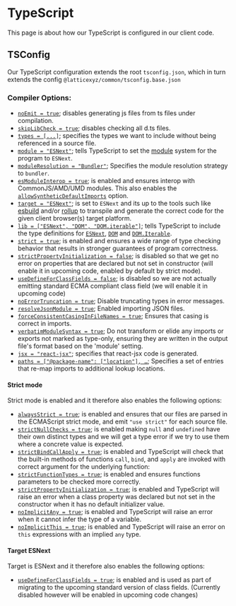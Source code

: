 # TypeScript

This page is about how our TypeScript is configured in our client code.

## TSConfig

Our TypeScript configuration extends the root `tsconfig.json`, which in turn extends the config `@latticexyz/common/tsconfig.base.json`

### Compiler Options:

- [`noEmit = true`](https://www.typescriptlang.org/tsconfig#noEmit); disables generating js files from ts files under compilation.
- [`skipLibCheck = true`](https://www.typescriptlang.org/tsconfig#skipLibCheck); disables checking all d.ts files.
- [`types = [...]`](https://www.typescriptlang.org/tsconfig#types); specifies the types we want to include without being referenced in a source file.
- [`module = "ESNext"`](https://www.typescriptlang.org/tsconfig#module); tells TypeScript to set the [module](https://www.typescriptlang.org/docs/handbook/modules.html) system for the program to `ESNext`.
- [`moduleResolution = "Bundler"`](https://www.typescriptlang.org/tsconfig#moduleResolution); Specifies the module resolution strategy to `bundler`.
- [`esModuleInterop = true`](https://www.typescriptlang.org/tsconfig#esModuleInterop); is enabled and ensures interop with CommonJS/AMD/UMD modules. This also enables the [`allowSyntheticDefaultImports`](https://www.typescriptlang.org/tsconfig#allowSyntheticDefaultImports) option.
- [`target = "ESNext"`](https://www.typescriptlang.org/tsconfig#target); is set to `ESNext` and its up to the tools such like [esbuild](https://github.com/evanw/esbuild) and/or [rollup](https://rollupjs.org) to transpile and generate the correct code for the given client browser(s) target platform.
- [`lib = ["ESNext", "DOM", "DOM.iterable"]`](https://www.typescriptlang.org/tsconfig#lib); tells TypeScript to include the type definitions for [`ESNext`](https://github.com/microsoft/TypeScript/blob/main/lib/lib.esnext.d.ts), [`DOM`](https://github.com/microsoft/TypeScript/blob/main/lib/lib.dom.d.ts) and [`DOM.Iterable`](https://github.com/microsoft/TypeScript/blob/main/lib/lib.dom.iterable.d.ts).
- [`strict = true`](https://www.typescriptlang.org/tsconfig#strict); is enabled and ensures a wide range of type checking behavior that results in stronger guarantees of program correctness.
- [`strictPropertyInitialization = false`](https://www.typescriptlang.org/tsconfig#strictPropertyInitialization); is disabled so that we get no error on properties that are declared but not set in constructor (will enable it in upcoming code, enabled by default by strict mode).
- [`useDefineForClassFields = false`](https://www.typescriptlang.org/tsconfig#useDefineForClassFields); is disabled so we are not actually emitting standard ECMA compliant class field (we will enable it in upcoming code)
- [`noErrorTruncation = true`](https://www.typescriptlang.org/tsconfig#noErrorTruncation); Disable truncating types in error messages.
- [`resolveJsonModule = true`](https://www.typescriptlang.org/tsconfig#resolveJsonModule); Enabled importing JSON files.
- [`forceConsistentCasingInFileNames = true`](https://www.typescriptlang.org/tsconfig#forceConsistentCasingInFileNames); Ensures that casing is correct in imports.
- [`verbatimModuleSyntax = true`](https://www.typescriptlang.org/tsconfig#verbatimModuleSyntax); Do not transform or elide any imports or exports not marked as type-only, ensuring they are written in the output file's format based on the 'module' setting.
- [`jsx = "react-jsx"`](https://www.typescriptlang.org/tsconfig#jsx); specifies that react-jsx code is generated.
- [`paths = ["@package-name": ["location"], …`](https://www.typescriptlang.org/tsconfig#jsx); Specifies a set of entries that re-map imports to additional lookup locations.

#### Strict mode

Strict mode is enabled and it therefore also enables the following options:

- [`alwaysStrict = true`](https://www.typescriptlang.org/tsconfig#alwaysStrict); is enabled and ensures that our files are parsed in the ECMAScript strict mode, and emit `"use strict"` for each source file.
- [`strictNullChecks = true`](https://www.typescriptlang.org/tsconfig#strictNullChecks); is enabled making `null` and `undefined` have their own distinct types and we will get a type error if we try to use them where a concrete value is expected.
- [`strictBindCallApply = true`](https://www.typescriptlang.org/tsconfig#strictBindCallApply); is enabled and TypeScript will check that the built-in methods of functions `call`, `bind`, and `apply` are invoked with correct argument for the underlying function:
- [`strictFunctionTypes = true`](https://www.typescriptlang.org/tsconfig#strictFunctionTypes); is enabled and ensures functions parameters to be checked more correctly.
- [`strictPropertyInitialization = true`](https://www.typescriptlang.org/tsconfig#strictPropertyInitialization); is enabled and TypeScript will raise an error when a class property was declared but not set in the constructor when it has no default initializer value.
- [`noImplicitAny = true`](https://www.typescriptlang.org/tsconfig#noImplicitAny); is enabled and TypeScript will raise an error when it cannot infer the type of a variable.
- [`noImplicitThis = true`](https://www.typescriptlang.org/tsconfig#noImplicitThis); is enabled and TypeScript will raise an error on `this` expressions with an implied `any` type.

#### Target ESNext

Target is ESNext and it therefore also enables the following options:

- [`useDefineForClassFields = true`](https://www.typescriptlang.org/tsconfig#useDefineForClassFields); is enabled and is used as part of migrating to the upcoming standard version of class fields. (Currently disabled however will be enabled in upcoming code changes)
